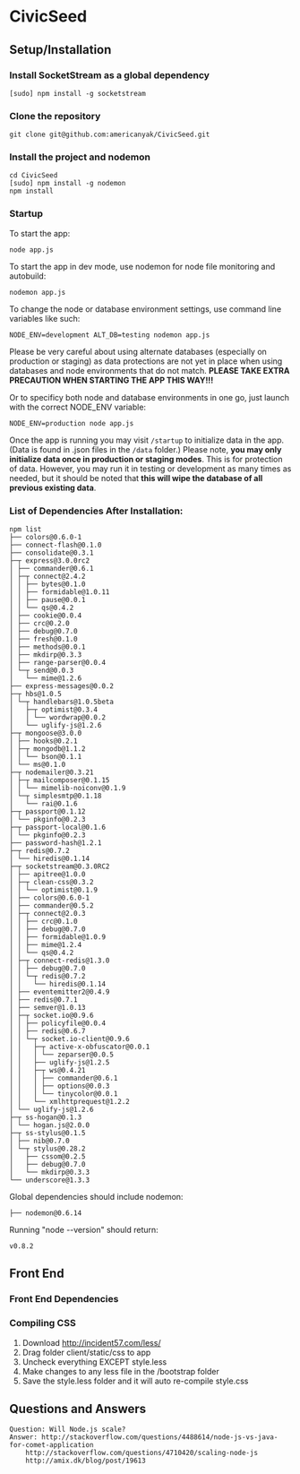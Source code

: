 # CivicSeed

## Setup/Installation

### Install SocketStream as a global dependency

    [sudo] npm install -g socketstream

### Clone the repository

    git clone git@github.com:americanyak/CivicSeed.git

### Install the project and nodemon

    cd CivicSeed
    [sudo] npm install -g nodemon
    npm install

### Startup

To start the app:

    node app.js

To start the app in dev mode, use nodemon for node file monitoring and autobuild:

    nodemon app.js

To change the node or database environment settings, use command line variables like such:

    NODE_ENV=development ALT_DB=testing nodemon app.js

Please be very careful about using alternate databases (especially on production or staging) as data protections are not yet in place when using databases and node environments that do not match. **PLEASE TAKE EXTRA PRECAUTION WHEN STARTING THE APP THIS WAY!!!**

Or to specificy both node and database environments in one go, just launch with the correct NODE_ENV variable: 

    NODE_ENV=production node app.js

Once the app is running you may visit `/startup` to initialize data in the app. (Data is found in .json files in the `/data` folder.) Please note, **you may only initialize data once in production or staging modes**. This is for protection of data. However, you may run it in testing or development as many times as needed, but it should be noted that **this will wipe the database of all previous existing data**.

### List of Dependencies After Installation:

    npm list
    ├── colors@0.6.0-1 
    ├── connect-flash@0.1.0 
    ├── consolidate@0.3.1 
    ├─┬ express@3.0.0rc2 
    │ ├── commander@0.6.1 
    │ ├─┬ connect@2.4.2 
    │ │ ├── bytes@0.1.0 
    │ │ ├── formidable@1.0.11 
    │ │ ├── pause@0.0.1 
    │ │ └── qs@0.4.2 
    │ ├── cookie@0.0.4 
    │ ├── crc@0.2.0 
    │ ├── debug@0.7.0 
    │ ├── fresh@0.1.0 
    │ ├── methods@0.0.1 
    │ ├── mkdirp@0.3.3 
    │ ├── range-parser@0.0.4 
    │ └─┬ send@0.0.3 
    │   └── mime@1.2.6 
    ├── express-messages@0.0.2 
    ├─┬ hbs@1.0.5 
    │ └─┬ handlebars@1.0.5beta 
    │   ├─┬ optimist@0.3.4 
    │   │ └── wordwrap@0.0.2 
    │   └── uglify-js@1.2.6 
    ├─┬ mongoose@3.0.0 
    │ ├── hooks@0.2.1 
    │ ├─┬ mongodb@1.1.2 
    │ │ └── bson@0.1.1 
    │ └── ms@0.1.0 
    ├─┬ nodemailer@0.3.21 
    │ ├─┬ mailcomposer@0.1.15 
    │ │ └── mimelib-noiconv@0.1.9 
    │ └─┬ simplesmtp@0.1.18 
    │   └── rai@0.1.6 
    ├─┬ passport@0.1.12 
    │ └── pkginfo@0.2.3 
    ├─┬ passport-local@0.1.6 
    │ └── pkginfo@0.2.3 
    ├── password-hash@1.2.1 
    ├─┬ redis@0.7.2 
    │ └── hiredis@0.1.14 
    ├─┬ socketstream@0.3.0RC2 
    │ ├── apitree@1.0.0 
    │ ├─┬ clean-css@0.3.2 
    │ │ └── optimist@0.1.9 
    │ ├── colors@0.6.0-1 
    │ ├── commander@0.5.2 
    │ ├─┬ connect@2.0.3 
    │ │ ├── crc@0.1.0 
    │ │ ├── debug@0.7.0 
    │ │ ├── formidable@1.0.9 
    │ │ ├── mime@1.2.4 
    │ │ └── qs@0.4.2 
    │ ├─┬ connect-redis@1.3.0 
    │ │ ├── debug@0.7.0 
    │ │ └─┬ redis@0.7.2 
    │ │   └── hiredis@0.1.14 
    │ ├── eventemitter2@0.4.9 
    │ ├── redis@0.7.1 
    │ ├── semver@1.0.13 
    │ ├─┬ socket.io@0.9.6 
    │ │ ├── policyfile@0.0.4 
    │ │ ├── redis@0.6.7 
    │ │ └─┬ socket.io-client@0.9.6 
    │ │   ├─┬ active-x-obfuscator@0.0.1 
    │ │   │ └── zeparser@0.0.5 
    │ │   ├── uglify-js@1.2.5 
    │ │   ├─┬ ws@0.4.21 
    │ │   │ ├── commander@0.6.1 
    │ │   │ ├── options@0.0.3 
    │ │   │ └── tinycolor@0.0.1 
    │ │   └── xmlhttprequest@1.2.2 
    │ └── uglify-js@1.2.6 
    ├─┬ ss-hogan@0.1.3 
    │ └── hogan.js@2.0.0 
    ├─┬ ss-stylus@0.1.5 
    │ ├── nib@0.7.0 
    │ └─┬ stylus@0.28.2 
    │   ├── cssom@0.2.5 
    │   ├── debug@0.7.0 
    │   └── mkdirp@0.3.3 
    └── underscore@1.3.3 

Global dependencies should include nodemon:

    ├── nodemon@0.6.14 

Running "node --version" should return:

    v0.8.2

## Front End

### Front End Dependencies

### Compiling CSS

1. Download http://incident57.com/less/
2. Drag folder client/static/css to app
3. Uncheck everything EXCEPT style.less
4. Make changes to any less file in the /bootstrap folder
5. Save the style.less folder and it will auto re-compile style.css

## Questions and Answers

    Question: Will Node.js scale?
    Answer: http://stackoverflow.com/questions/4488614/node-js-vs-java-for-comet-application
        http://stackoverflow.com/questions/4710420/scaling-node-js
        http://amix.dk/blog/post/19613